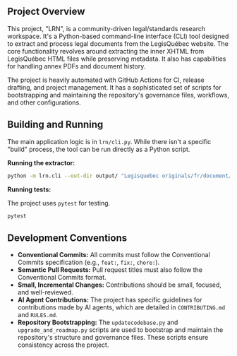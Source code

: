 ## Project Overview

This project, "LRN", is a community-driven legal/standards research workspace. It's a Python-based command-line interface (CLI) tool designed to extract and process legal documents from the LegisQuébec website. The core functionality revolves around extracting the inner XHTML from LegisQuébec HTML files while preserving metadata. It also has capabilities for handling annex PDFs and document history.

The project is heavily automated with GitHub Actions for CI, release drafting, and project management. It has a sophisticated set of scripts for bootstrapping and maintaining the repository's governance files, workflows, and other configurations.

## Building and Running

The main application logic is in `lrn/cli.py`. While there isn't a specific "build" process, the tool can be run directly as a Python script.

**Running the extractor:**

```bash
python -m lrn.cli --out-dir output/ "Legisquebec originals/fr/document/rc/S-2.1, r. 15 .html"
```

**Running tests:**

The project uses `pytest` for testing.

```bash
pytest
```

## Development Conventions

- **Conventional Commits:** All commits must follow the Conventional Commits specification (e.g., `feat:`, `fix:`, `chore:`).
- **Semantic Pull Requests:** Pull request titles must also follow the Conventional Commits format.
- **Small, Incremental Changes:** Contributions should be small, focused, and well-reviewed.
- **AI Agent Contributions:** The project has specific guidelines for contributions made by AI agents, which are detailed in `CONTRIBUTING.md` and `RULES.md`.
- **Repository Bootstrapping:** The `updatecodebase.py` and `upgrade_and_roadmap.py` scripts are used to bootstrap and maintain the repository's structure and governance files. These scripts ensure consistency across the project.
